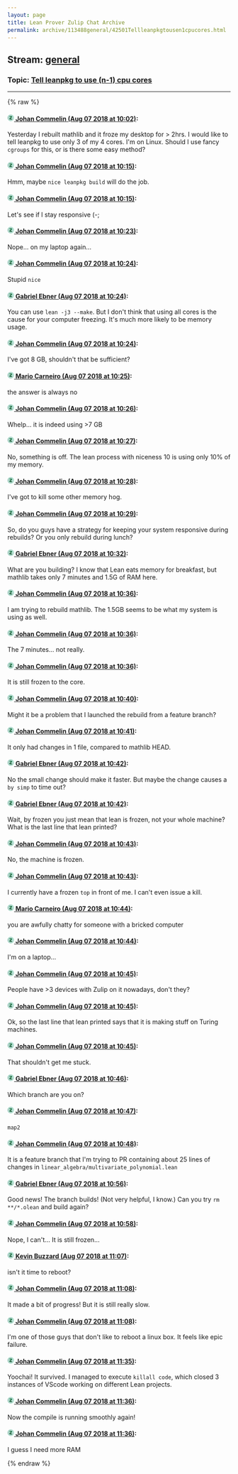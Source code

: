 ```yaml
---
layout: page
title: Lean Prover Zulip Chat Archive 
permalink: archive/113488general/42501Tellleanpkgtousen1cpucores.html
---
```


## Stream: [general](index.html)
### Topic: [Tell leanpkg to use (n-1) cpu cores](42501Tellleanpkgtousen1cpucores.html)

---


{% raw %}
#### [![Click to go to Zulip](../../assets/img/zulip2.png) Johan Commelin (Aug 07 2018 at 10:02)](https://leanprover.zulipchat.com/#narrow/stream/113488-general/topic/Tell%20leanpkg%20to%20use%20%28n-1%29%20cpu%20cores/near/131029086):
Yesterday I rebuilt mathlib and it froze my desktop for > 2hrs. I would like to tell leanpkg to use only 3 of my 4 cores. I'm on Linux. Should I use fancy `cgroups` for this, or is there some easy method?

#### [![Click to go to Zulip](../../assets/img/zulip2.png) Johan Commelin (Aug 07 2018 at 10:15)](https://leanprover.zulipchat.com/#narrow/stream/113488-general/topic/Tell%20leanpkg%20to%20use%20%28n-1%29%20cpu%20cores/near/131029518):
Hmm, maybe `nice leanpkg build` will do the job.

#### [![Click to go to Zulip](../../assets/img/zulip2.png) Johan Commelin (Aug 07 2018 at 10:15)](https://leanprover.zulipchat.com/#narrow/stream/113488-general/topic/Tell%20leanpkg%20to%20use%20%28n-1%29%20cpu%20cores/near/131029520):
Let's see if I stay responsive (-;

#### [![Click to go to Zulip](../../assets/img/zulip2.png) Johan Commelin (Aug 07 2018 at 10:23)](https://leanprover.zulipchat.com/#narrow/stream/113488-general/topic/Tell%20leanpkg%20to%20use%20%28n-1%29%20cpu%20cores/near/131029818):
Nope... on my laptop again...

#### [![Click to go to Zulip](../../assets/img/zulip2.png) Johan Commelin (Aug 07 2018 at 10:24)](https://leanprover.zulipchat.com/#narrow/stream/113488-general/topic/Tell%20leanpkg%20to%20use%20%28n-1%29%20cpu%20cores/near/131029823):
Stupid `nice`

#### [![Click to go to Zulip](../../assets/img/zulip2.png) Gabriel Ebner (Aug 07 2018 at 10:24)](https://leanprover.zulipchat.com/#narrow/stream/113488-general/topic/Tell%20leanpkg%20to%20use%20%28n-1%29%20cpu%20cores/near/131029867):
You can use `lean -j3 --make`.  But I don't think that using all cores is the cause for your computer freezing.  It's much more likely to be memory usage.

#### [![Click to go to Zulip](../../assets/img/zulip2.png) Johan Commelin (Aug 07 2018 at 10:24)](https://leanprover.zulipchat.com/#narrow/stream/113488-general/topic/Tell%20leanpkg%20to%20use%20%28n-1%29%20cpu%20cores/near/131029873):
I've got 8 GB, shouldn't that be sufficient?

#### [![Click to go to Zulip](../../assets/img/zulip2.png) Mario Carneiro (Aug 07 2018 at 10:25)](https://leanprover.zulipchat.com/#narrow/stream/113488-general/topic/Tell%20leanpkg%20to%20use%20%28n-1%29%20cpu%20cores/near/131029882):
the answer is always no

#### [![Click to go to Zulip](../../assets/img/zulip2.png) Johan Commelin (Aug 07 2018 at 10:26)](https://leanprover.zulipchat.com/#narrow/stream/113488-general/topic/Tell%20leanpkg%20to%20use%20%28n-1%29%20cpu%20cores/near/131029957):
Whelp... it is indeed using >7 GB

#### [![Click to go to Zulip](../../assets/img/zulip2.png) Johan Commelin (Aug 07 2018 at 10:27)](https://leanprover.zulipchat.com/#narrow/stream/113488-general/topic/Tell%20leanpkg%20to%20use%20%28n-1%29%20cpu%20cores/near/131029977):
No, something is off. The lean process with niceness 10 is using only 10% of my memory.

#### [![Click to go to Zulip](../../assets/img/zulip2.png) Johan Commelin (Aug 07 2018 at 10:28)](https://leanprover.zulipchat.com/#narrow/stream/113488-general/topic/Tell%20leanpkg%20to%20use%20%28n-1%29%20cpu%20cores/near/131030025):
I've got to kill some other memory hog.

#### [![Click to go to Zulip](../../assets/img/zulip2.png) Johan Commelin (Aug 07 2018 at 10:29)](https://leanprover.zulipchat.com/#narrow/stream/113488-general/topic/Tell%20leanpkg%20to%20use%20%28n-1%29%20cpu%20cores/near/131030051):
So, do you guys have a strategy for keeping your system responsive during rebuilds? Or you only rebuild during lunch?

#### [![Click to go to Zulip](../../assets/img/zulip2.png) Gabriel Ebner (Aug 07 2018 at 10:32)](https://leanprover.zulipchat.com/#narrow/stream/113488-general/topic/Tell%20leanpkg%20to%20use%20%28n-1%29%20cpu%20cores/near/131030201):
What are you building?  I know that Lean eats memory for breakfast, but mathlib takes only 7 minutes and 1.5G of RAM here.

#### [![Click to go to Zulip](../../assets/img/zulip2.png) Johan Commelin (Aug 07 2018 at 10:36)](https://leanprover.zulipchat.com/#narrow/stream/113488-general/topic/Tell%20leanpkg%20to%20use%20%28n-1%29%20cpu%20cores/near/131030367):
I am trying to rebuild mathlib. The 1.5GB seems to be what my system is using as well.

#### [![Click to go to Zulip](../../assets/img/zulip2.png) Johan Commelin (Aug 07 2018 at 10:36)](https://leanprover.zulipchat.com/#narrow/stream/113488-general/topic/Tell%20leanpkg%20to%20use%20%28n-1%29%20cpu%20cores/near/131030370):
The 7 minutes... not really.

#### [![Click to go to Zulip](../../assets/img/zulip2.png) Johan Commelin (Aug 07 2018 at 10:36)](https://leanprover.zulipchat.com/#narrow/stream/113488-general/topic/Tell%20leanpkg%20to%20use%20%28n-1%29%20cpu%20cores/near/131030379):
It is still frozen to the core.

#### [![Click to go to Zulip](../../assets/img/zulip2.png) Johan Commelin (Aug 07 2018 at 10:40)](https://leanprover.zulipchat.com/#narrow/stream/113488-general/topic/Tell%20leanpkg%20to%20use%20%28n-1%29%20cpu%20cores/near/131030557):
Might it be a problem that I launched the rebuild from a feature branch?

#### [![Click to go to Zulip](../../assets/img/zulip2.png) Johan Commelin (Aug 07 2018 at 10:41)](https://leanprover.zulipchat.com/#narrow/stream/113488-general/topic/Tell%20leanpkg%20to%20use%20%28n-1%29%20cpu%20cores/near/131030565):
It only had changes in 1 file, compared to mathlib HEAD.

#### [![Click to go to Zulip](../../assets/img/zulip2.png) Gabriel Ebner (Aug 07 2018 at 10:42)](https://leanprover.zulipchat.com/#narrow/stream/113488-general/topic/Tell%20leanpkg%20to%20use%20%28n-1%29%20cpu%20cores/near/131030633):
No the small change should make it faster.  But maybe the change causes a `by simp` to time out?

#### [![Click to go to Zulip](../../assets/img/zulip2.png) Gabriel Ebner (Aug 07 2018 at 10:42)](https://leanprover.zulipchat.com/#narrow/stream/113488-general/topic/Tell%20leanpkg%20to%20use%20%28n-1%29%20cpu%20cores/near/131030649):
Wait, by frozen you just mean that lean is frozen, not your whole machine?  What is the last line that lean printed?

#### [![Click to go to Zulip](../../assets/img/zulip2.png) Johan Commelin (Aug 07 2018 at 10:43)](https://leanprover.zulipchat.com/#narrow/stream/113488-general/topic/Tell%20leanpkg%20to%20use%20%28n-1%29%20cpu%20cores/near/131030659):
No, the machine is frozen.

#### [![Click to go to Zulip](../../assets/img/zulip2.png) Johan Commelin (Aug 07 2018 at 10:43)](https://leanprover.zulipchat.com/#narrow/stream/113488-general/topic/Tell%20leanpkg%20to%20use%20%28n-1%29%20cpu%20cores/near/131030669):
I currently have a frozen `top` in front of me. I can't even issue a kill.

#### [![Click to go to Zulip](../../assets/img/zulip2.png) Mario Carneiro (Aug 07 2018 at 10:44)](https://leanprover.zulipchat.com/#narrow/stream/113488-general/topic/Tell%20leanpkg%20to%20use%20%28n-1%29%20cpu%20cores/near/131030723):
you are awfully chatty for someone with a bricked computer

#### [![Click to go to Zulip](../../assets/img/zulip2.png) Johan Commelin (Aug 07 2018 at 10:44)](https://leanprover.zulipchat.com/#narrow/stream/113488-general/topic/Tell%20leanpkg%20to%20use%20%28n-1%29%20cpu%20cores/near/131030732):
I'm on a laptop...

#### [![Click to go to Zulip](../../assets/img/zulip2.png) Johan Commelin (Aug 07 2018 at 10:45)](https://leanprover.zulipchat.com/#narrow/stream/113488-general/topic/Tell%20leanpkg%20to%20use%20%28n-1%29%20cpu%20cores/near/131030738):
People have >3 devices with Zulip on it nowadays, don't they?

#### [![Click to go to Zulip](../../assets/img/zulip2.png) Johan Commelin (Aug 07 2018 at 10:45)](https://leanprover.zulipchat.com/#narrow/stream/113488-general/topic/Tell%20leanpkg%20to%20use%20%28n-1%29%20cpu%20cores/near/131030757):
Ok, so the last line that lean printed says that it is making stuff on Turing machines.

#### [![Click to go to Zulip](../../assets/img/zulip2.png) Johan Commelin (Aug 07 2018 at 10:45)](https://leanprover.zulipchat.com/#narrow/stream/113488-general/topic/Tell%20leanpkg%20to%20use%20%28n-1%29%20cpu%20cores/near/131030761):
That shouldn't get me stuck.

#### [![Click to go to Zulip](../../assets/img/zulip2.png) Gabriel Ebner (Aug 07 2018 at 10:46)](https://leanprover.zulipchat.com/#narrow/stream/113488-general/topic/Tell%20leanpkg%20to%20use%20%28n-1%29%20cpu%20cores/near/131030813):
Which branch are you on?

#### [![Click to go to Zulip](../../assets/img/zulip2.png) Johan Commelin (Aug 07 2018 at 10:47)](https://leanprover.zulipchat.com/#narrow/stream/113488-general/topic/Tell%20leanpkg%20to%20use%20%28n-1%29%20cpu%20cores/near/131030832):
`map2`

#### [![Click to go to Zulip](../../assets/img/zulip2.png) Johan Commelin (Aug 07 2018 at 10:48)](https://leanprover.zulipchat.com/#narrow/stream/113488-general/topic/Tell%20leanpkg%20to%20use%20%28n-1%29%20cpu%20cores/near/131030875):
It is a feature branch that I'm trying to PR containing about 25 lines of changes in `linear_algebra/multivariate_polynomial.lean`

#### [![Click to go to Zulip](../../assets/img/zulip2.png) Gabriel Ebner (Aug 07 2018 at 10:56)](https://leanprover.zulipchat.com/#narrow/stream/113488-general/topic/Tell%20leanpkg%20to%20use%20%28n-1%29%20cpu%20cores/near/131031229):
Good news!  The branch builds!  (Not very helpful, I know.)
Can you try `rm **/*.olean` and build again?

#### [![Click to go to Zulip](../../assets/img/zulip2.png) Johan Commelin (Aug 07 2018 at 10:58)](https://leanprover.zulipchat.com/#narrow/stream/113488-general/topic/Tell%20leanpkg%20to%20use%20%28n-1%29%20cpu%20cores/near/131031311):
Nope, I can't... It is still frozen...

#### [![Click to go to Zulip](../../assets/img/zulip2.png) Kevin Buzzard (Aug 07 2018 at 11:07)](https://leanprover.zulipchat.com/#narrow/stream/113488-general/topic/Tell%20leanpkg%20to%20use%20%28n-1%29%20cpu%20cores/near/131031724):
isn't it time to reboot?

#### [![Click to go to Zulip](../../assets/img/zulip2.png) Johan Commelin (Aug 07 2018 at 11:08)](https://leanprover.zulipchat.com/#narrow/stream/113488-general/topic/Tell%20leanpkg%20to%20use%20%28n-1%29%20cpu%20cores/near/131031732):
It made a bit of progress! But it is still really slow.

#### [![Click to go to Zulip](../../assets/img/zulip2.png) Johan Commelin (Aug 07 2018 at 11:08)](https://leanprover.zulipchat.com/#narrow/stream/113488-general/topic/Tell%20leanpkg%20to%20use%20%28n-1%29%20cpu%20cores/near/131031778):
I'm one of those guys that don't like to reboot a linux box. It feels like epic failure.

#### [![Click to go to Zulip](../../assets/img/zulip2.png) Johan Commelin (Aug 07 2018 at 11:35)](https://leanprover.zulipchat.com/#narrow/stream/113488-general/topic/Tell%20leanpkg%20to%20use%20%28n-1%29%20cpu%20cores/near/131033097):
Yoochai! It survived. I managed to execute `killall code`, which closed 3 instances of VScode working on different Lean projects.

#### [![Click to go to Zulip](../../assets/img/zulip2.png) Johan Commelin (Aug 07 2018 at 11:36)](https://leanprover.zulipchat.com/#narrow/stream/113488-general/topic/Tell%20leanpkg%20to%20use%20%28n-1%29%20cpu%20cores/near/131033139):
Now the compile is running smoothly again!

#### [![Click to go to Zulip](../../assets/img/zulip2.png) Johan Commelin (Aug 07 2018 at 11:36)](https://leanprover.zulipchat.com/#narrow/stream/113488-general/topic/Tell%20leanpkg%20to%20use%20%28n-1%29%20cpu%20cores/near/131033155):
I guess I need more RAM


{% endraw %}
